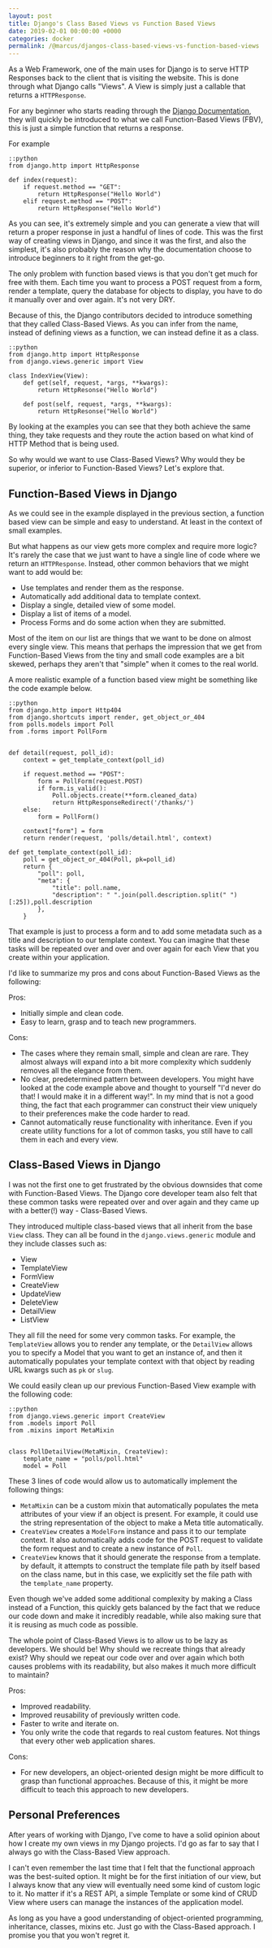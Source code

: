 ```yaml
---
layout: post
title: Django's Class Based Views vs Function Based Views
date: 2019-02-01 00:00:00 +0000
categories: docker
permalink: /@marcus/djangos-class-based-views-vs-function-based-views
---
```


As a Web Framework, one of the main uses for Django is to serve HTTP Responses back to the client that is visiting the website. This is done through what Django calls "Views". A View is simply just a callable that returns a `HTTPResponse`.

For any beginner who starts reading through the [Django Documentation](https://docs.djangoproject.com), they will quickly be introduced to what we call Function-Based Views (FBV), this is just a simple function that returns a response.

For example

	::python
	from django.http import HttpResponse

	def index(request):
		if request.method == "GET":
			return HttpResponse("Hello World")
		elif request.method == "POST":
			return HttpResponse("Hello World")

As you can see, it's extremely simple and you can generate a view that will return a proper response in just a handful of lines of code. This was the first way of creating views in Django, and since it was the first, and also the simplest, it's also probably the reason why the documentation choose to introduce beginners to it right from the get-go.

The only problem with function based views is that you don't get much for free with them. Each time you want to process a POST request from a form, render a template, query the database for objects to display, you have to do it manually over and over again. It's not very DRY.

Because of this, the Django contributors decided to introduce something that they called Class-Based Views. As you can infer from the name, instead of defining views as a function, we can instead define it as a class.

	::python
	from django.http import HttpResponse
	from django.views.generic import View

	class IndexView(View):
		def get(self, request, *args, **kwargs):
			return HttpResonse("Hello World")

		def post(self, request, *args, **kwargs):
			return HttpResonse("Hello World")

By looking at the examples you can see that they both achieve the same thing, they take requests and they route the action based on what kind of HTTP Method that is being used. 

So why would we want to use Class-Based Views? Why would they be superior, or inferior to Function-Based Views? Let's explore that.

## Function-Based Views in Django
As we could see in the example displayed in the previous section, a function based view can be simple and easy to understand. At least in the context of small examples. 

But what happens as our view gets more complex and require more logic? It's rarely the case that we just want to have a single line of code where we return an `HTTPResponse`. Instead, other common behaviors that we might want to add would be:

- Use templates and render them as the response.
- Automatically add additional data to template context.
- Display a single, detailed view of some model.
- Display a list of items of a model.
- Process Forms and do some action when they are submitted.

Most of the item on our list are things that we want to be done on almost every single view. This means that perhaps the impression that we get from Function-Based Views from the tiny and small code examples are a bit skewed, perhaps they aren't that "simple" when it comes to the real world.

A more realistic example of a function based view might be something like the code example below.

	::python
	from django.http import Http404
	from django.shortcuts import render, get_object_or_404
	from polls.models import Poll
	from .forms import PollForm


	def detail(request, poll_id):
		context = get_template_context(poll_id)

		if request.method == "POST":
			form = PollForm(request.POST)
			if form.is_valid():
				Poll.objects.create(**form.cleaned_data)
				return HttpResponseRedirect('/thanks/')
		else:
			form = PollForm()
		
		context["form"] = form
		return render(request, 'polls/detail.html', context)
	
	def get_template_context(poll_id):
		poll = get_object_or_404(Poll, pk=poll_id)
		return {
			"poll": poll,
			"meta": {
				"title": poll.name,
				"description": " ".join(poll.description.split(" ")[:25]),poll.description
			},
		}

That example is just to process a form and to add some metadata such as a title and description to our template context. You can imagine that these tasks will be repeated over and over and over again for each View that you create within your application.

I'd like to summarize my pros and cons about Function-Based Views as the following:

Pros:

- Initially simple and clean code.
- Easy to learn, grasp and to teach new programmers.

Cons:

- The cases where they remain small, simple and clean are rare. They almost always will expand into a bit more complexity which suddenly removes all the elegance from them.
- No clear, predetermined pattern between developers. You might have looked at the code example above and thought to yourself "I'd never do that! I would make it in a different way!". In my mind that is not a good thing, the fact that each programmer can construct their view uniquely to their preferences make the code harder to read.
- Cannot automatically reuse functionality with inheritance. Even if you create utility functions for a lot of common tasks, you still have to call them in each and every view. 

## Class-Based Views in Django
I was not the first one to get frustrated by the obvious downsides that come with Function-Based Views. The Django core developer team also felt that these common tasks were repeated over and over again and they came up with a better(!) way - Class-Based Views.

They introduced multiple class-based views that all inherit from the base `View` class. They can all be found in the `django.views.generic` module and they include classes such as:

- View
- TemplateView
- FormView
- CreateView
- UpdateView
- DeleteView
- DetailView
- ListView

They all fill the need for some very common tasks. For example, the `TemplateView` allows you to render any template, or the `DetailView` allows you to specify a Model that you want to get an instance of, and then it automatically populates your template context with that object by reading URL kwargs such as `pk` or `slug`.

We could easily clean up our previous Function-Based View example with the following code:

	::python
	from django.views.generic import CreateView
	from .models import Poll
	from .mixins import MetaMixin

	
	class PollDetailView(MetaMixin, CreateView):
		template_name = "polls/poll.html"
		model = Poll
	
These 3 lines of code would allow us to automatically implement the following things:

- `MetaMixin` can be a custom mixin that automatically populates the meta attributes of your view if an object is present. For example, it could use the string representation of the object to make a Meta title automatically.
- `CreateView` creates a `ModelForm` instance and pass it to our template context. It also automatically adds code for the POST request to validate the form request and to create a new instance of `Poll`.
- `CreateView` knows that it should generate the response from a template. by default, it attempts to construct the template file path by itself based on the class name, but in this case, we explicitly set the file path with the `template_name` property.

Even though we've added some additional complexity by making a Class instead of a Function, this quickly gets balanced by the fact that we reduce our code down and make it incredibly readable, while also making sure that it is reusing as much code as possible.

The whole point of Class-Based Views is to allow us to be lazy as developers. We should be! Why should we recreate things that already exist? Why should we repeat our code over and over again which both causes problems with its readability, but also makes it much more difficult to maintain?

Pros:

- Improved readability.
- Improved reusability of previously written code.
- Faster to write and iterate on. 
- You only write the code that regards to real custom features. Not things that every other web application shares.

Cons:

- For new developers, an object-oriented design might be more difficult to grasp than functional approaches. Because of this, it might be more difficult to teach this approach to new developers.

## Personal Preferences
After years of working with Django, I've come to have a solid opinion about how I create my own views in my Django projects. I'd go as far to say that I always go with the Class-Based View approach.

I can't even remember the last time that I felt that the functional approach was the best-suited option. It might be for the first initiation of our view, but I always know that any view will eventually need some kind of custom logic to it. No matter if it's a REST API, a simple Template or some kind of CRUD View where users can manage the instances of the application model.

As long as you have a good understanding of object-oriented programming, inheritance, classes, mixins etc. Just go with the Class-Based approach. I promise you that you won't regret it.
